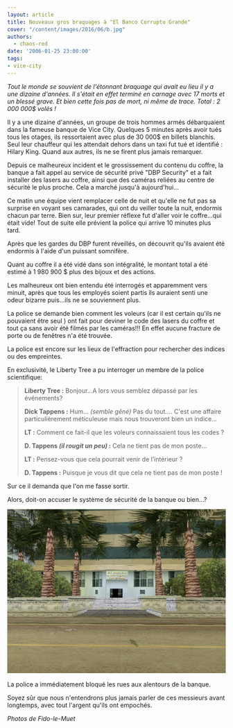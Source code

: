 ```yaml
---
layout: article
title: Nouveaux gros braquages à "El Banco Corrupto Grande"
cover: "/content/images/2016/06/b.jpg"
authors:
  - chaos-red
date: '2006-01-25 23:00:00'
tags:
- vice-city
---
```


_Tout le monde se souvient de l'étonnant braquage qui avait eu lieu il y a une dizaine d'années. Il s'était en effet terminé en carnage avec 17 morts et un blessé grave. Et bien cette fois pas de mort, ni même de trace. Total : 2 000 000$ volés !_

Il y a une dizaine d'années, un groupe de trois hommes armés débarquaient dans la fameuse banque de Vice City. Quelques 5 minutes après avoir tués tous les otages, ils ressortaient avec plus de 30 000$ en billets blanchis. Seul leur chauffeur qui les attendait dehors dans un taxi fut tué et identifié : Hilary King. Quand aux autres, ils ne se firent plus jamais remarquer.

Depuis ce malheureux incident et le grossissement du contenu du coffre, la banque a fait appel au service de sécurité privé "DBP Security" et a fait installer des lasers au coffre, ainsi que des caméras reliées au centre de sécurité le plus proche. Cela a marché jusqu'à aujourd'hui...

Ce matin une équipe vient remplacer celle de nuit et qu'elle ne fut pas sa surprise en voyant ses camarades, qui ont du veiller toute la nuit, endormis chacun par terre. Bien sur, leur premier réflexe fut d'aller voir le coffre...qui était vide! Tout de suite elle prévient la police qui arrive 10 minutes plus tard.

Après que les gardes du DBP furent réveillés, on découvrit qu'ils avaient été endormis à l'aide d'un puissant somnifère.

Quant au coffre il a été vidé dans son intégralité, le montant total a été estimé à 1 980 900 $ plus des bijoux et des actions.

Les malheureux ont bien entendu été interrogés et apparemment vers minuit, après que tous les employés soient partis ils auraient senti une odeur bizarre puis...ils ne se souviennent plus.

La police se demande bien comment les voleurs (car il est certain qu'ils ne pouvaient être seul ) ont fait pour deviner le code des lasers du coffre et tout ça sans avoir été filmés par les caméras!!! En effet aucune fracture de porte ou de fenêtres n'a été trouvée.

La police est encore sur les lieux de l'effraction pour rechercher des indices ou des empreintes.

En exclusivité, le Liberty Tree a pu interroger un membre de la police scientifique:

> **Liberty Tree :** Bonjour...A lors vous semblez dépassé par les événements?
> 
> **Dick Tappens :** Hum... _(semble gêné)_ Pas du tout.... C'est une affaire particulièrement méticuleuse mais nous trouveront bien un indice...
> 
> **LT :** Comment ce fait-il que les voleurs connaissaient tous les codes ?
> 
> **D. Tappens _(il rougit un peu)_ :** Cela ne tient pas de mon poste...
> 
> **LT :** Pensez-vous que cela pourrait venir de l’intérieur ?
> 
> **D. Tappens :** Puisque je vous dit que cela ne tient pas de mon poste !

Sur ce il demanda que l'on me fasse sortir.

Alors, doit-on accuser le système de sécurité de la banque ou bien...?

![](/content/images/2005/01/g.jpg)

La police a immédiatement bloqué les rues aux alentours de la banque.

Soyez sûr que nous n'entendrons plus jamais parler de ces messieurs avant longtemps, avec tout l'argent qu'ils ont empochés.

_Photos de Fido-le-Muet_